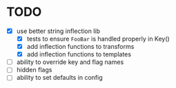 # TODO

- [x] use better string inflection lib
  - [x] tests to ensure `FooBar` is handled properly in Key()
  - [x] add inflection functions to transforms
  - [x] add inflection functions to templates
- [ ] ability to override key and flag names
- [ ] hidden flags
- [ ] ability to set defaults in config
